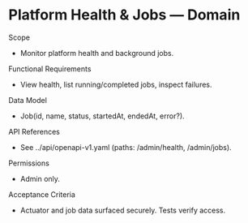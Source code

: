 <!--
File: platform-health-jobs.md
Purpose: Domain documentation for Platform Health and Jobs.
Covers scope, RFs, model, API references, permissions, and acceptance
criteria. All Rights Reserved. Arodi Emmanuel
-->
# Platform Health & Jobs — Domain

Scope
- Monitor platform health and background jobs.

Functional Requirements
- View health, list running/completed jobs, inspect failures.

Data Model
- Job(id, name, status, startedAt, endedAt, error?).

API References
- See ../api/openapi-v1.yaml (paths: /admin/health, /admin/jobs).

Permissions
- Admin only.

Acceptance Criteria
- Actuator and job data surfaced securely. Tests verify access.
